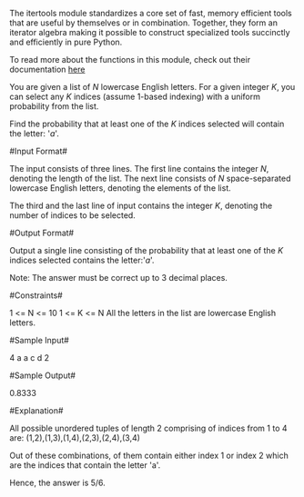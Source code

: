 The itertools module standardizes a core set of fast, memory efficient tools that are useful by themselves or in combination. Together, they form an iterator algebra making it possible to construct specialized tools succinctly and efficiently in pure Python.

To read more about the functions in this module, check out their documentation [here](https://docs.python.org/2/library/itertools.html)

You are given a list of *N* lowercase English letters. For a given integer *K*, you can select any *K* indices (assume 1-based indexing) with a uniform probability from the list.

Find the probability that at least one of the *K* indices selected will contain the letter: '*a*'.

#Input Format#

The input consists of three lines. The first line contains the integer *N*, denoting the length of the list. The next line consists of *N* space-separated lowercase English letters, denoting the elements of the list.

The third and the last line of input contains the integer *K*, denoting the number of indices to be selected.

#Output Format#

Output a single line consisting of the probability that at least one of the *K* indices selected contains the letter:'*a*'.

Note: The answer must be correct up to 3 decimal places.

#Constraints#

1 <= N <= 10
1 <= K <= N
All the letters in the list are lowercase English letters.

#Sample Input#

4 
a a c d
2

#Sample Output#

0.8333

#Explanation#

All possible unordered tuples of length 2 comprising of indices from 1 to 4 are:
(1,2),(1,3),(1,4),(2,3),(2,4),(3,4)

Out of these combinations, of them contain either index 1 or index 2 which are the indices that contain the letter 'a'.

Hence, the answer is 5/6.
